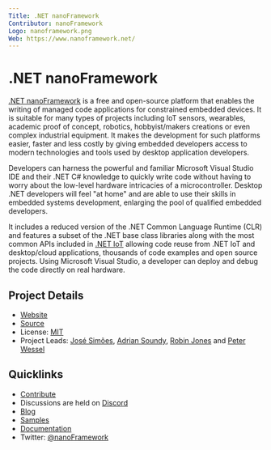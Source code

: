 ```yaml
---
Title: .NET nanoFramework
Contributor: nanoFramework
Logo: nanoframework.png
Web: https://www.nanoframework.net/
---
```


# .NET nanoFramework

[.NET nanoFramework](https://github.com/nanoframework) is a free and open-source platform that enables the writing of managed code applications for constrained embedded devices. It is suitable for many types of projects including IoT sensors, wearables, academic proof of concept, robotics, hobbyist/makers creations or even complex industrial equipment. It makes the development for such platforms easier, faster and less costly by giving embedded developers access to modern technologies and tools used by desktop application developers.

Developers can harness the powerful and familiar Microsoft Visual Studio IDE and their .NET C# knowledge to quickly write code without having to worry about the low-level hardware intricacies of a microcontroller. Desktop .NET developers will feel "at home" and are able to use their skills in embedded systems development, enlarging the pool of qualified embedded developers.

It includes a reduced version of the .NET Common Language Runtime (CLR) and features a subset of the .NET base class libraries along with the most common APIs included in [.NET IoT](https://docs.microsoft.com/en-us/uwp/api/) allowing code reuse from .NET IoT and desktop/cloud applications, thousands of code examples and open source projects.
Using Microsoft Visual Studio, a developer can deploy and debug the code directly on real hardware.

## Project Details

* [Website](https://www.nanoframework.net)
* [Source](https://github.com/nanoframework)
* License: [MIT](https://opensource.org/licenses/MIT)
* Project Leads: [José Simões](https://github.com/josesimoes), [Adrian Soundy](https://github.com/AdrianSoundy), [Robin Jones](https://github.com/networkfusion) and [Peter Wessel](https://github.com/piwi1263)

## Quicklinks

* [Contribute](https://docs.nanoframework.net/content/contributing/index.html)
* Discussions are held on [Discord](https://discord.gg/gCyBu8T/)
* [Blog](https://www.nanoframework.net/blog/)
* [Samples](https://github.com/nanoframework/samples)
* [Documentation](https://docs.nanoframework.net/)
* Twitter: [@nanoFramework](https://twitter.com/nanoFramework)
